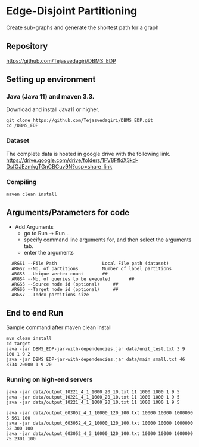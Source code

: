 # Edge-Disjoint Partitioning

Create sub-graphs and generate the shortest path for a graph

## Repository

https://github.com/Tejasvedagiri/DBMS_EDP

## Setting up environment

### Java (Java 11) and maven 3.3.

Download and install Java11 or higher.

```
git clone https://github.com/Tejasvedagiri/DBMS_EDP.git
cd /DBMS_EDP
```

### Dataset
The complete data is hosted in google drive with the following link.
https://drive.google.com/drive/folders/1FV8FfkiX3kd-DsfOJEzmkgTGnCBCuv9N?usp=share_link
### Compiling

```
maven clean install
```

## Arguments/Parameters for code

* Add Arguments
    * go to Run -> Run…
    * specify command line arguments for, and then select the arguments tab.
    * enter the arguments

```
  ARGS1 --File Path           		Local File path (dataset)
  ARGS2 --No. of partitions   		Number of label partitions 
  ARGS3 --Unique vertex count 		##
  ARGS4 --No. of queries to be executed       ##
  ARGS5 --Source node id (optional)		##
  ARGS6 --Target node id (optional)		##
  ARGS7 --Index partitions size      
```

## End to end Run
Sample command after maven clean install
```
mvn clean install
cd target
java -jar DBMS_EDP-jar-with-dependencies.jar data/unit_test.txt 3 9 100 1 9 2
java -jar DBMS_EDP-jar-with-dependencies.jar data/main_small.txt 46 3734 20000 1 9 20
```
### Running on high-end servers
```
java -jar data/output_10221_4_1_1000_20_10.txt 11 1000 1000 1 9 5
java -jar data/output_10221_4_1_1000_20_10.txt 11 1000 1000 1 9 5
java -jar data/output_10221_4_1_1000_20_10.txt 11 1000 1000 1 9 5

java -jar data/output_603052_4_1_10000_120_100.txt 10000 10000 1000000 5 561 100
java -jar data/output_603052_4_2_10000_120_100.txt 10000 10000 1000000 52 300 100
java -jar data/output_603052_4_3_10000_120_100.txt 10000 10000 1000000 75 2301 100
```